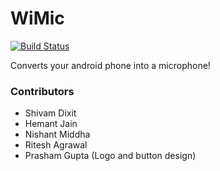 WiMic
=====
[![Build Status](https://travis-ci.org/shivamdixit/WiMic.svg?branch=master)](https://travis-ci.org/shivamdixit/WiMic)

Converts your android phone into a microphone!

### Contributors

* Shivam Dixit
* Hemant Jain
* Nishant Middha
* Ritesh Agrawal
* Prasham Gupta (Logo and button design)
